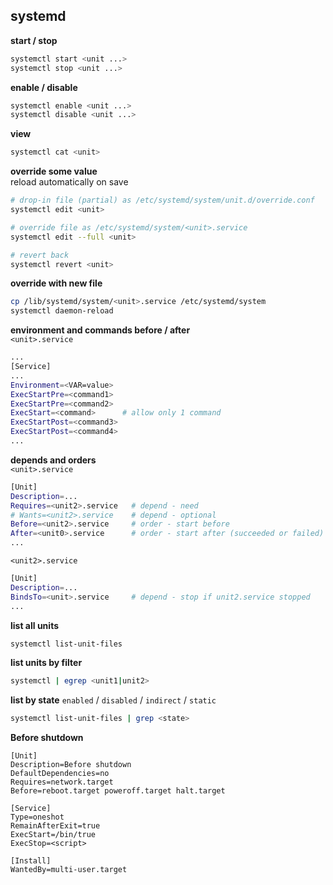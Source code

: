 systemd
---

**start / stop**
```sh
systemctl start <unit ...>
systemctl stop <unit ...>
```

**enable / disable**
```sh
systemctl enable <unit ...>
systemctl disable <unit ...>
```

**view**
```sh
systemctl cat <unit>
```

**override some value**  
reload automatically on save
```sh
# drop-in file (partial) as /etc/systemd/system/unit.d/override.conf
systemctl edit <unit>

# override file as /etc/systemd/system/<unit>.service
systemctl edit --full <unit>

# revert back
systemctl revert <unit>
```

**override with new file**
```sh
cp /lib/systemd/system/<unit>.service /etc/systemd/system
systemctl daemon-reload
```

**environment and commands before / after**  
`<unit>.service`  
```sh
...
[Service]
...
Environment=<VAR=value>
ExecStartPre=<command1>
ExecStartPre=<command2>
ExecStart=<command>      # allow only 1 command
ExecStartPost=<command3>
ExecStartPost=<command4>
...
```

**depends and orders**  
`<unit>.service`  
```sh
[Unit]
Description=...
Requires=<unit2>.service   # depend - need
# Wants=<unit2>.service    # depend - optional
Before=<unit2>.service     # order - start before
After=<unit0>.service      # order - start after (succeeded or failed)
...
```
`<unit2>.service`  
```sh
[Unit]
Description=...
BindsTo=<unit>.service     # depend - stop if unit2.service stopped
...
```

**list all units**
```sh
systemctl list-unit-files
```

**list units by filter**  
```sh
systemctl | egrep <unit1|unit2>
```

**list by state** `enabled` / `disabled` / `indirect` / `static`  
```sh
systemctl list-unit-files | grep <state>
```

**Before shutdown**
```
[Unit]
Description=Before shutdown
DefaultDependencies=no
Requires=network.target
Before=reboot.target poweroff.target halt.target

[Service]
Type=oneshot
RemainAfterExit=true
ExecStart=/bin/true
ExecStop=<script>

[Install]
WantedBy=multi-user.target
```
